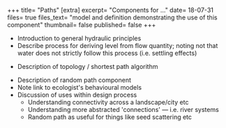 +++
title=      "Paths"
[extra]
excerpt=    "Components for ..."
date=       18-07-31
files=      true
files_text= "model and definition demonstrating the use of this component"
thumbnail=  false
published=  false
+++

- Introduction to general hydraulic principles
- Describe process for deriving level from flow quantity; noting not that water does not strictly follow this process (i.e. settling effects)

<!-- {% include elements/component.html title='ShortestPath') }} -->

- Description of topology / shortest path algorithm

<!-- {% include elements/component.html title='RandomPath') }} -->

- Description of random path component
- Note link to ecologist's behavioural models
- Discussion of uses within design process
    - Understanding connectivity across a landscape/city etc
    - Understanding more abstracted 'connections' — i.e. river systems
    - Random path as useful for things like seed scattering etc

